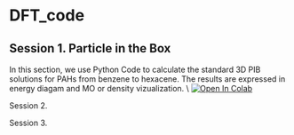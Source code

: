 # DFT_code

## Session 1. Particle in the Box
In this section, we use Python Code to calculate the standard 3D PIB solutions for PAHs from benzene to hexacene. The results are expressed in energy diagam and MO or density vizualization. \\
[![Open In Colab](https://colab.research.google.com/assets/colab-badge.svg)](https://colab.research.google.com/github/BashirovaD/DFT_code/blob/main/3/New_DFT_code.ipynb)

Session 2.

Session 3.

